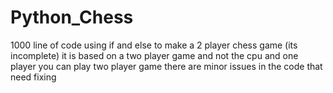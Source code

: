 # Python_Chess
1000 line of code using if and else to make a 2 player chess game (its incomplete)
it is based on a two player game and not the cpu and one player you can play two player game
there are minor issues in the code that need fixing
